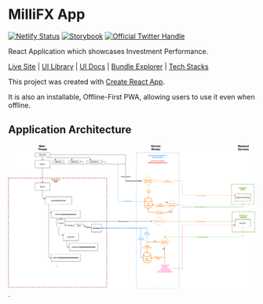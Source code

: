 # MilliFX App

[![Netlify Status](https://api.netlify.com/api/v1/badges/89f54884-5339-49bc-ad32-c6a96750ce4c/deploy-status)](https://app.netlify.com/sites/millifx/deploys)
[![Storybook](https://cdn.jsdelivr.net/gh/storybookjs/brand@master/badge/badge-storybook.svg)](https://millifx.netlify.app/storybook/index.html)
<a href="https://twitter.com/intent/follow?screen_name=millifx">
<img src="https://badgen.net/twitter/follow/millifx?icon=twitter&label=%40millifx" alt="Official Twitter Handle" />
</a>

React Application which showcases Investment Performance.

[Live Site](https://millifx.netlify.app) | [UI Library](https://millifx.netlify.app/storybook/index.html) | [UI Docs](https://millifx.netlify.app/docs/index.html) | [Bundle Explorer](https://millifx.netlify.app/explorer.html) | [Tech Stacks](app/docs/STACK.md)

This project was created with [Create React App](./docs/CRA.md).

It is also an installable, Offline-First PWA, allowing users to use it even when offline.

## Application Architecture

![](./architecture.png).